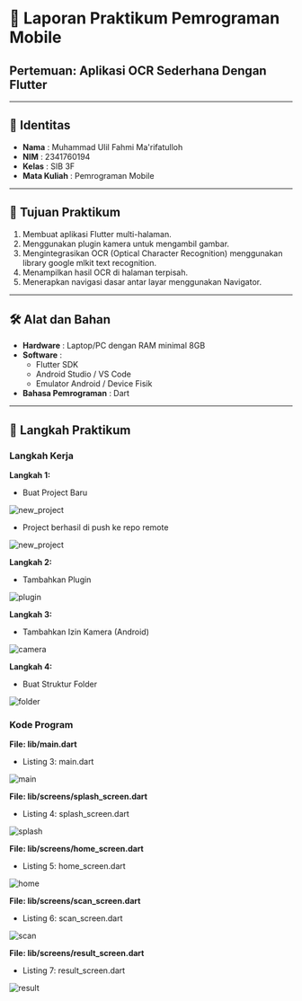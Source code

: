 # 📱 Laporan Praktikum Pemrograman Mobile  
## Pertemuan: Aplikasi OCR Sederhana Dengan Flutter

---

## 👤 Identitas
- **Nama** : Muhammad Ulil Fahmi Ma'rifatulloh  
- **NIM** : 2341760194
- **Kelas** : SIB 3F 
- **Mata Kuliah** : Pemrograman Mobile  

---

## 📖 Tujuan Praktikum
1. Membuat aplikasi Flutter multi-halaman.
2. Menggunakan plugin kamera untuk mengambil gambar.
3. Mengintegrasikan OCR (Optical Character Recognition) menggunakan library
 google mlkit text recognition.
4. Menampilkan hasil OCR di halaman terpisah.
5. Menerapkan navigasi dasar antar layar menggunakan Navigator.

---

## 🛠️ Alat dan Bahan
- **Hardware** : Laptop/PC dengan RAM minimal 8GB  
- **Software** :
  - Flutter SDK  
  - Android Studio / VS Code  
  - Emulator Android / Device Fisik  
- **Bahasa Pemrograman** : Dart  

---

## 📂 Langkah Praktikum
### Langkah Kerja 
**Langkah 1:**
- Buat Project Baru

![new_project](images/01.png)

- Project berhasil di push ke repo remote

![new_project](images/02.png)

**Langkah 2:**
- Tambahkan Plugin 

![plugin](images/03.png)

**Langkah 3:**
- Tambahkan Izin Kamera (Android) 

![camera](images/04.png)

**Langkah 4:**
- Buat Struktur Folder  

![folder](images/05.png)

### Kode Program
**File: lib/main.dart**
- Listing 3: main.dart

![main](images/06.png)

**File: lib/screens/splash_screen.dart**
- Listing 4: splash_screen.dart

![splash](images/07.png)

**File: lib/screens/home_screen.dart**
- Listing 5: home_screen.dart

![home](images/08.png)

**File: lib/screens/scan_screen.dart**
- Listing 6: scan_screen.dart

![scan](images/09.png)

**File: lib/screens/result_screen.dart**
- Listing 7: result_screen.dart

![result](images/10.png)


